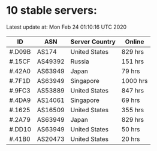 # 10 stable servers:

Latest update at: Mon Feb 24 01:10:16 UTC 2020

| ID | ASN | Server Country | Online |
| -- | --- | -------------- | ------ |
| #.D09B | AS174 | United States | 829 hrs |
| #.15CF | AS49392 | Russia | 151 hrs |
| #.42A0 | AS63949 | Japan | 79 hrs |
| #.7F1D | AS63949 | Singapore | 1000 hrs |
| #.9FC3 | AS53889 | United States | 847 hrs |
| #.4DA9 | AS14061 | Singapore | 69 hrs |
| #.1625 | AS16509 | United States | 355 hrs |
| #.2A79 | AS63949 | Japan | 829 hrs |
| #.DD10 | AS63949 | United States | 50 hrs |
| #.41B0 | AS20473 | United States | 20 hrs |

